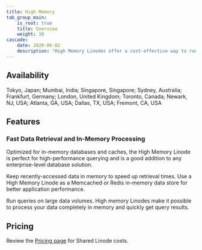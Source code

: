```yaml
---
title: High Memory
tab_group_main:
    is_root: true
    title: Overview
    weight: 10
cascade:
    date: 2020-06-02
    description: "High Memory Linodes offer a cost-effective way to run memory-intensive applications on dedicated CPUs. Perfect for when you need more RAM without increasing storage or vCPUs."
---
```


## Availability

Tokyo, Japan; Mumbai, India; Singapore, Singapore; Sydney, Australia; Frankfurt, Germany; London, United Kingdom; Toronto, Canada; Newark, NJ, USA; Atlanta, GA, USA; Dallas, TX, USA; Fremont, CA, USA

## Features

### Fast Data Retrieval and In-Memory Processing
Optimized for in-memory databases and caches, the High Memory Linode is perfect for high-performance querying and is a good addition to any enterprise-level database solution.

Keep recently-accessed data in memory to speed up retrieval times. Use a High Memory Linode as a Memcached or Redis in-memory data store for better application performance.

Run queries on large data volumes. High memory Linodes make it possible to process your data completely in memory and quickly get query results.

## Pricing

Review the [Pricing page](https://www.linode.com/pricing/#row--compute) for Shared Linode costs.
